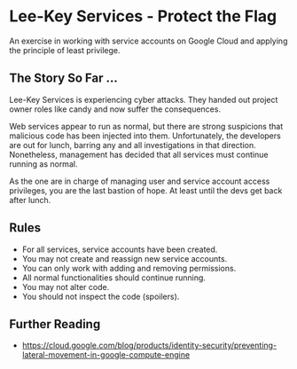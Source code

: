 # Lee-Key Services - Protect the Flag

An exercise in working with service accounts on Google Cloud and applying the 
principle of least privilege.


## The Story So Far ...
Lee-Key Services is experiencing cyber attacks. They handed out project owner 
roles like candy and now suffer the consequences. 

Web services appear to run as normal, but there are strong suspicions that 
malicious code has been injected into them. Unfortunately, the developers are 
out for lunch, barring any and all investigations in that direction.
Nonetheless, management has decided that all services must continue running as 
normal.

As the one are in charge of managing user and service account access privileges, 
you are the last bastion of hope. At least until the devs get back after lunch.


## Rules

* For all services, service accounts have been created.
* You may not create and reassign new service accounts.
* You can only work with adding and removing permissions.
* All normal functionalities should continue running.
* You may not alter code.
* You should not inspect the code (spoilers).


## Further Reading

* https://cloud.google.com/blog/products/identity-security/preventing-lateral-movement-in-google-compute-engine